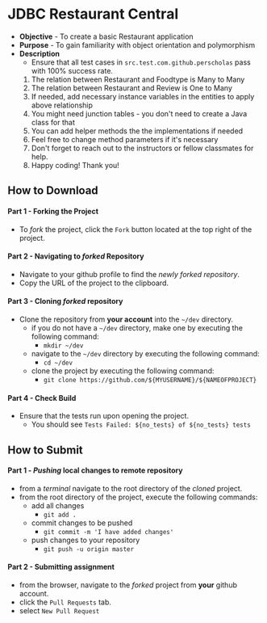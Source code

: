# JDBC Restaurant Central

* **Objective** - To create a basic Restaurant application
* **Purpose** - To gain familiarity with object orientation and polymorphism
* **Description**
    * Ensure that all test cases in `src.test.com.github.perscholas` pass with 100% success rate.
    1. The relation between Restaurant and Foodtype is Many to Many
    2. The relation between Restaurant and Review is One to Many
    3. If needed, add necessary instance variables in the entities to apply above relationship
    4. You might need junction tables - you don't need to create a Java class for that
    5. You can add helper methods the the implementations if needed
    6. Feel free to change method parameters if it's necessary
    7. Don't forget to reach out to the instructors or fellow classmates for help.
    8. Happy coding! Thank you!  




## How to Download

#### Part 1 - Forking the Project
* To _fork_ the project, click the `Fork` button located at the top right of the project.


#### Part 2 - Navigating to _forked_ Repository
* Navigate to your github profile to find the _newly forked repository_.
* Copy the URL of the project to the clipboard.

#### Part 3 - Cloning _forked_ repository
* Clone the repository from **your account** into the `~/dev` directory.
  * if you do not have a `~/dev` directory, make one by executing the following command:
    * `mkdir ~/dev`
  * navigate to the `~/dev` directory by executing the following command:
    * `cd ~/dev`
  * clone the project by executing the following command:
    * `git clone https://github.com/${MYUSERNAME}/${NAMEOFPROJECT}`

#### Part 4 - Check Build
* Ensure that the tests run upon opening the project.
    * You should see `Tests Failed: ${no_tests} of ${no_tests} tests`







## How to Submit

#### Part 1 -  _Pushing_ local changes to remote repository
* from a _terminal_ navigate to the root directory of the _cloned_ project.
* from the root directory of the project, execute the following commands:
    * add all changes
      * `git add .`
    * commit changes to be pushed
      * `git commit -m 'I have added changes'`
    * push changes to your repository
      * `git push -u origin master`

#### Part 2 - Submitting assignment
* from the browser, navigate to the _forked_ project from **your** github account.
* click the `Pull Requests` tab.
* select `New Pull Request`
